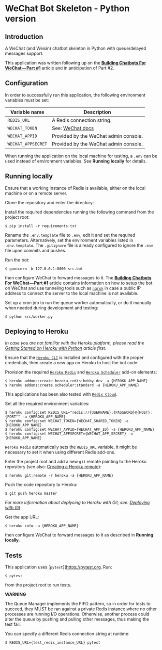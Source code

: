 # WeChat Bot Skeleton - Python version

## Introduction

A WeChat (and Weixin) chatbot skeleton in Python with queue/delayed messages support.

This application was written following up on the [**Building Chatbots For WeChat — Part #1**](https://chatbotsmagazine.com/building-chatbots-for-wechat-part-1-dba8f160349) article and in anticipation of Part #2.

## Configuration

In order to successfully run this application, the following environment variables must be set:

| Variable name      | Description                                                                      |
|--------------------|----------------------------------------------------------------------------------|
| `REDIS_URL`        | A Redis connection string.                                                       |
| `WECHAT_TOKEN`     | See: [WeChat docs](http://admin.wechat.com/wiki/index.php?title=Getting_Started) |
| `WECHAT_APPID`     | Provided by the WeChat admin console.                                            |
| `WECHAT_APPSECRET` | Provided by the WeChat admin console.                                            |

When running the application on the local machine for testing, a `.env` can be used instead of environment variables. See **Running locally** for details.

## Running locally

Ensure that a working instance of Redis is available, either on the local machine or on a remote server.

Clone the repository and enter the directory:

Install the required dependencies running the following command from the project root:

```
$ pip install -r requirements.txt
```

Rename the `.env.template` file to `.env`, edit it and set the required parameters.
Alternatively, set the environment variables listed in `.env.template`.
The `.gitignore` file is already configured to ignore the `.env` file upon commits and pushes.

Run the bot:

```
$ gunicorn -b 127.0.0.1:8000 src.bot
```

then configure WeChat to forward messages to it. The [**Building Chatbots For WeChat — Part #1**](https://chatbotsmagazine.com/building-chatbots-for-wechat-part-1-dba8f160349) article contains information on how to setup the bot on WeChat and use tunneling tools such as [`ngrok`](https://ngrok.com) in case a public IP address to connect the server to the local machine is not available.

Set up a cron job to run the queue worker automatically, or do it manually when needed during development and testing:

```
$ python src/worker.py
```

## Deploying to Heroku

*In case you are not familiar with the Heroku platform, please read the [Getting Started on Heroku with Python](https://devcenter.heroku.com/articles/getting-started-with-python) article first.*

Ensure that the [`Heroku CLI`](https://devcenter.heroku.com/articles/heroku-cli) is installed and configured with the proper credentials, then create a new app on Heroku to host the bot code.

Provision the required [`Heroku Redis`](https://elements.heroku.com/addons/heroku-redis) and [`Heroku Scheduler`](https://elements.heroku.com/addons/scheduler) add-on elements:

```
$ heroku addons:create heroku-redis:hobby-dev -a {HEROKU_APP_NAME}
$ heroku addons:create scheduler:standard -a {HEROKU_APP_NAME}
```

This applications has been also tested with [`Redis Cloud`](https://elements.heroku.com/addons/rediscloud).

Set all the required environment variables:

```
$ heroku config:set REDIS_URL="redis://{USERNAME}:{PASSWORD}@{HOST}:{PORT"" -a {HEROKU_APP_NAME}
$ heroku config:set WECHAT_TOKEN={WECHAT_SHARED_TOKEN} -a {HEROKU_APP_NAME}
$ heroku config:set WECHAT_APPID={WECHAT_APP_ID} -a {HEROKU_APP_NAME}
$ heroku config:set WECHAT_APPSECRET={WECHAT_APP_SECRET} -a {HEROKU_APP_NAME}
```

`Heroku Redis` automatically sets the `REDIS_URL` variable, it might be necessary to set it when using different Redis add-ons.

Enter the project root and add a new `git` remote pointing to the Heroku repository (see also: [Creating a Heroku remote](https://devcenter.heroku.com/articles/git#creating-a-heroku-remote)):

```
$ heroku git:remote -r heroku -a {HEROKU_APP_NAME}
```

Push the code repository to Heroku:

```
$ git push heroku master
```

*For more information about deplyoing to Heroku with Git, see: [Deploying with Git](https://devcenter.heroku.com/articles/git)*

Get the app URL:

```
$ heroku info -a {HEROKU_APP_NAME}
```

then configure WeChat to forward messages to it as described in **Running locally**.

## Tests

This application uses [`pytest`](https://pytest.org. Run:

```
$ pytest
```

from the project root to run tests.

**WARNING**

The Queue Manager implements the FIFO pattern, so in order for tests to succeed, they MUST be ran against a private Redis instance where no other processes are running I/O operations. Otherwise, another process could alter the queue by pushing and pulling other messages, thus making the test fail.

You can specify a different Redis connection string at runtime:

```
$ REDIS_URL={test_redis_instance_URL} pytest
```
